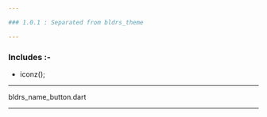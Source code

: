 ```yaml
---

### 1.0.1 : Separated from bldrs_theme

---
```


### Includes :-

* iconz();

---

bldrs_name_button.dart

---
